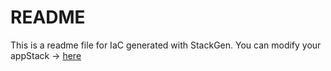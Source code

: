 # README
This is a readme file for IaC generated with StackGen.
You can modify your appStack -> [here](http://main.dev.stackgen.com/appstacks/c73fb2fd-88aa-4a72-945e-f75b92697473)
